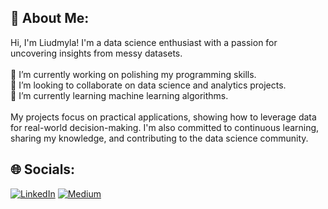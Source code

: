 ## 💫 About Me:
Hi, I'm Liudmyla! I'm a data science enthusiast with a passion for uncovering insights from messy datasets.<br><br>🔭 I’m currently working on polishing my programming skills.<br>👯 I’m looking to collaborate on data science and analytics projects.<br>🌱 I’m currently learning machine learning algorithms.<br><br> My projects focus on practical applications, showing how to leverage data for real-world decision-making. I'm also committed to continuous learning, sharing my knowledge, and contributing to the data science community.


## 🌐 Socials:
[![LinkedIn](https://img.shields.io/badge/LinkedIn-%230077B5.svg?logo=linkedin&logoColor=white)](https://linkedin.com/in/liudmyla-s-59819219b) [![Medium](https://img.shields.io/badge/Medium-12100E?logo=medium&logoColor=white)](https://medium.com/@liudmyla.shepetiuk) 



